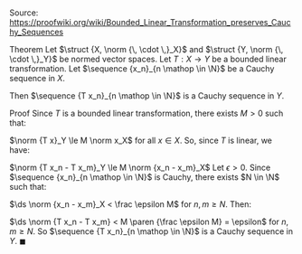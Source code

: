 # 

Source: https://proofwiki.org/wiki/Bounded_Linear_Transformation_preserves_Cauchy_Sequences

Theorem
Let $\struct {X, \norm {\, \cdot \,}_X}$ and $\struct {Y, \norm {\, \cdot \,}_Y}$ be normed vector spaces.
Let $T : X \to Y$ be a bounded linear transformation.
Let $\sequence {x_n}_{n \mathop \in \N}$ be a Cauchy sequence in $X$.

Then $\sequence {T x_n}_{n \mathop \in \N}$ is a Cauchy sequence in $Y$. 


Proof
Since $T$ is a bounded linear transformation, there exists $M > 0$ such that: 

$\norm {T x}_Y \le M \norm x_X$
for all $x \in X$. 
So, since $T$ is linear, we have:

$\norm {T x_n - T x_m}_Y \le M \norm {x_n - x_m}_X$
Let $\epsilon > 0$.
Since $\sequence {x_n}_{n \mathop \in \N}$ is Cauchy, there exists $N \in \N$ such that: 

$\ds \norm {x_n - x_m}_X < \frac \epsilon M$
for $n, m \ge N$. 
Then: 

$\ds \norm {T x_n - T x_m} < M \paren {\frac \epsilon M} = \epsilon$
for $n, m \ge N$. 
So $\sequence {T x_n}_{n \mathop \in \N}$ is a Cauchy sequence in $Y$.
$\blacksquare$





